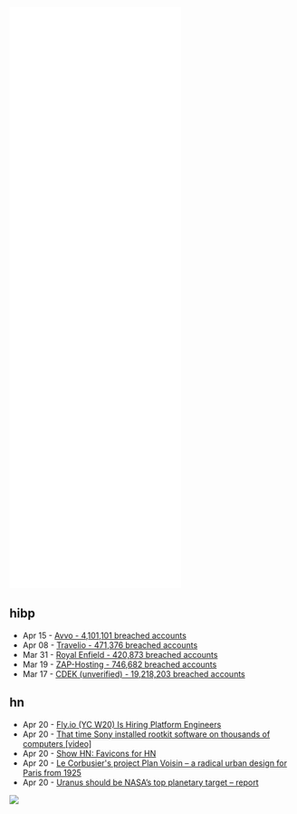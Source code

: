 ![Metrics](https://raw.githubusercontent.com/phixion/phixion/master/metrics.svg)

## hibp

<!--
for https://github.com/phixion/phixion/blob/main/.github/workflows/feeds.yml
-->
<!--START_SECTION:haveibeenpwnd-->
- Apr 15 - [Avvo - 4,101,101 breached accounts](https://haveibeenpwned.com/PwnedWebsites#Avvo)
- Apr 08 - [Travelio - 471,376 breached accounts](https://haveibeenpwned.com/PwnedWebsites#Travelio)
- Mar 31 - [Royal Enfield - 420,873 breached accounts](https://haveibeenpwned.com/PwnedWebsites#RoyalEnfield)
- Mar 19 - [ZAP-Hosting - 746,682 breached accounts](https://haveibeenpwned.com/PwnedWebsites#ZAPHosting)
- Mar 17 - [CDEK (unverified) - 19,218,203 breached accounts](https://haveibeenpwned.com/PwnedWebsites#CDEK)
<!--END_SECTION:haveibeenpwnd-->

## hn

<!--
for https://github.com/phixion/phixion/blob/main/.github/workflows/feeds.yml
-->
<!--START_SECTION:hn-->
- Apr 20 - [Fly.io (YC W20) Is Hiring Platform Engineers](https://fly.io/jobs/platform-product-engineer/)
- Apr 20 - [That time Sony installed rootkit software on thousands of computers [video]](https://www.youtube.com/watch?v=imMRzBzQm1U)
- Apr 20 - [Show HN: Favicons for HN](https://gist.github.com/frabert/48b12088441f6195ea9292c2a5a77e3a)
- Apr 20 - [Le Corbusier's project Plan Voisin – a radical urban design for Paris from 1925](https://www.clemensgritl.com/video)
- Apr 20 - [Uranus should be NASA’s top planetary target – report](https://www.science.org/content/article/uranus-should-be-nasa-s-top-planetary-target-influential-report-finds)
<!--END_SECTION:hn-->

<!--
for https://yhype.me
-->
![](https://hit.yhype.me/github/profile?user_id=13013670)

